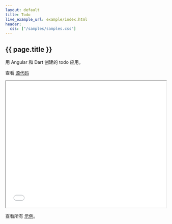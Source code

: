 ```yaml
---
layout: default
title: Todo
live_example_url: example/index.html
header:
  css: ["/samples/samples.css"]
---
```


## {{ page.title }}

用 Angular 和 Dart 创建的 todo 应用。

查看
[源代码](https://github.com/angular/angular.dart/tree/master/demo/todo)

<iframe class="running-app-frame"
        style="height:400px;width:100%;"
        src="{{page.live_example_url}}">
</iframe>

查看所有 [示例](/samples/)。
